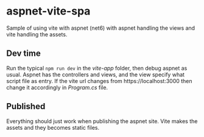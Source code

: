 # aspnet-vite-spa
Sample of using vite with aspnet (net6) with aspnet handling the views and vite handling the assets.

## Dev time
Run the typical `npm run dev` in the *vite-app* folder, then debug aspnet as usual.
Aspnet has the controllers and views, and the view specify what script file as entry.
If the vite url changes from https://localhost:3000 then change it accordingly in *Program.cs* file.

## Published
Everything should just work when publishing the aspnet site. Vite makes the assets and 
they becomes static files.

